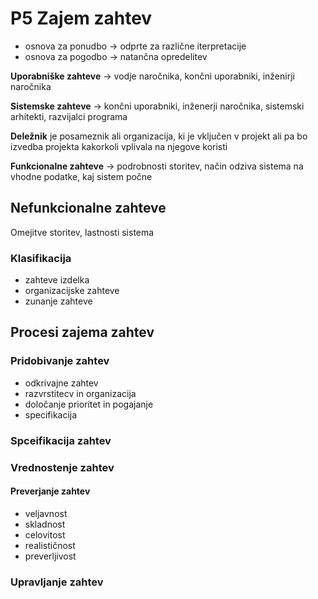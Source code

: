 # P5 Zajem zahtev
- osnova za ponudbo -> odprte za različne iterpretacije
- osnova za pogodbo -> natančna opredelitev

**Uporabniške zahteve** -> vodje naročnika, končni uporabniki, inženirji naročnika

**Sistemske zahteve** -> končni uporabniki, inženerji naročnika, sistemski arhitekti, razvijalci programa

**Deležnik** je posameznik ali organizacija, ki je vključen v projekt ali pa bo izvedba projekta kakorkoli vplivala na njegove koristi

**Funkcionalne zahteve** -> podrobnosti storitev, način odziva sistema na vhodne podatke, kaj sistem počne

## Nefunkcionalne zahteve
Omejitve storitev, lastnosti sistema

### Klasifikacija
- zahteve izdelka
- organizacijske zahteve
- zunanje zahteve

## Procesi zajema zahtev

### Pridobivanje zahtev
- odkrivajne zahtev
- razvrstitecv in organizacija
- določanje prioritet in pogajanje
- specifikacija

### Spceifikacija zahtev
### Vrednostenje zahtev

#### Preverjanje zahtev
- veljavnost
- skladnost
- celovitost
- realističnost
- preverljivost
### Upravljanje zahtev